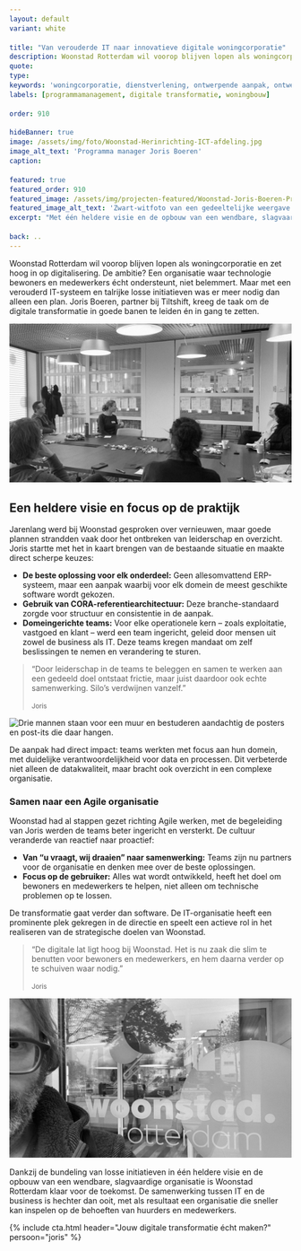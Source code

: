 ```yaml
---
layout: default
variant: white

title: "Van verouderde IT naar innovatieve digitale woningcorporatie"
description: Woonstad Rotterdam wil voorop blijven lopen als woningcorporatie en zet hoog in op digitalisering. De ambitie? Een organisatie waar technologie bewoners en medewerkers écht ondersteunt, niet belemmert. Maar met een verouderd IT-systeem en talrijke losse initiatieven was er meer nodig dan alleen een plan. Joris Boeren, partner bij Tiltshift, kreeg de taak om de digitale transformatie in goede banen te leiden én in gang te zetten. 
quote:
type:
keywords: 'woningcorporatie, dienstverlening, ontwerpende aanpak, ontwerpend onderzoek, programma management, innovatie, design thinking, inrichting it organisatie, verandering it organisatie, software design thinking, digitalisering, digitale transformatie'
labels: [programmamanagement, digitale transformatie, woningbouw]

order: 910

hideBanner: true
image: /assets/img/foto/Woonstad-Herinrichting-ICT-afdeling.jpg
image_alt_text: 'Programma manager Joris Boeren'
caption:

featured: true
featured_order: 910
featured_image: /assets/img/projecten-featured/Woonstad-Joris-Boeren-Product-Manager.jpg
featured_image_alt_text: 'Zwart-witfoto van een gedeeltelijke weergave van het gezicht van een man: Joris Boeren. Op de achtergrond is een glazen deur te zien met de woorden "Woonstad Rotterdam" en een weerspiegeling van een straat.'
excerpt: "Met één heldere visie en de opbouw van een wendbare, slagvaardige organisatie is Woonstad Rotterdam klaar voor de toekomst."

back: ..
---
```

Woonstad Rotterdam wil voorop blijven lopen als woningcorporatie en zet hoog in op digitalisering. De ambitie? Een organisatie waar technologie bewoners en medewerkers écht ondersteunt, niet belemmert. Maar met een verouderd IT-systeem en talrijke losse initiatieven was er meer nodig dan alleen een plan. Joris Boeren, partner bij Tiltshift, kreeg de taak om de digitale transformatie in goede banen te leiden én in gang te zetten.

<div class="article-image">
    <img src="/assets/img/foto/Woonstad-Herinrichting-ICT-afdeling.jpg" alt="Een groep mensen zit rond een vergadertafel in een modern kantoor en is verwikkeld in een discussie. De muren zijn van glas en er hangen sticky notes op.">
     <br />
</div>

## Een heldere visie en focus op de praktijk

Jarenlang werd bij Woonstad gesproken over vernieuwen, maar goede plannen strandden vaak door het ontbreken van leiderschap en overzicht. Joris startte met het in kaart brengen van de bestaande situatie en maakte direct scherpe keuzes:

- **De beste oplossing voor elk onderdeel:** Geen allesomvattend ERP-systeem, maar een aanpak waarbij voor elk domein de meest geschikte software wordt gekozen.
- **Gebruik van CORA-referentiearchitectuur:** Deze branche-standaard zorgde voor structuur en consistentie in de aanpak.
- **Domeingerichte teams:** Voor elke operationele kern – zoals exploitatie, vastgoed en klant – werd een team ingericht, geleid door mensen uit zowel de business als IT. Deze teams kregen mandaat om zelf beslissingen te nemen en verandering te sturen.

> “Door leiderschap in de teams te beleggen en samen te werken aan een gedeeld doel ontstaat frictie, maar juist daardoor ook echte samenwerking. Silo’s verdwijnen vanzelf.”
>
> <small>Joris</small>

<div class="article-image">
    <img src="/assets/img/foto/Woonstad-Prioriteren-Backlog-Agile-werken-woningcorporatie" alt="Drie mannen staan voor een muur en bestuderen aandachtig de posters en post-its die daar hangen.">
     <br />
</div>

De aanpak had direct impact: teams werkten met focus aan hun domein, met duidelijke verantwoordelijkheid voor data en processen. Dit verbeterde niet alleen de datakwaliteit, maar bracht ook overzicht in een complexe organisatie.

### Samen naar een Agile organisatie

Woonstad had al stappen gezet richting Agile werken, met de begeleiding van Joris werden de teams beter ingericht en versterkt. De cultuur veranderde van reactief naar proactief:

- **Van “u vraagt, wij draaien” naar samenwerking:** Teams zijn nu partners voor de organisatie en denken mee over de beste oplossingen.
- **Focus op de gebruiker:** Alles wat wordt ontwikkeld, heeft het doel om bewoners en medewerkers te helpen, niet alleen om technische problemen op te lossen.

De transformatie gaat verder dan software. De IT-organisatie heeft een prominente plek gekregen in de directie en speelt een actieve rol in het realiseren van de strategische doelen van Woonstad.

> “De digitale lat ligt hoog bij Woonstad. Het is nu zaak die slim te benutten voor bewoners en medewerkers, en hem daarna verder op te schuiven waar nodig.”
>
> <small>Joris</small>

<div class="article-image">
    <img src="/assets/img/foto/Woonstad-Joris-Boeren-Product-Manager.jpg" alt="Zwart-witfoto van een gedeeltelijke weergave van het gezicht van een man: Joris Boeren. Op de achtergrond is een glazen deur te zien met de woorden "Woonstad Rotterdam" en een weerspiegeling van een straat.">
     <br />
</div>

Dankzij de bundeling van losse initiatieven in één heldere visie en de opbouw van een wendbare, slagvaardige organisatie is Woonstad Rotterdam klaar voor de toekomst. De samenwerking tussen IT en de business is hechter dan ooit, met als resultaat een organisatie die sneller kan inspelen op de behoeften van huurders en medewerkers.
  
{% include cta.html header="Jouw digitale transformatie écht maken?" persoon="joris" %}
